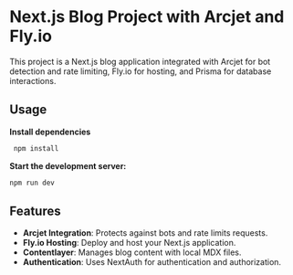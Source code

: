 # Next.js Blog Project with Arcjet and Fly.io

This project is a Next.js blog application integrated with Arcjet for bot detection and rate limiting, Fly.io for hosting, and Prisma for database interactions.


## Usage

**Install dependencies**
  ```bash
   npm install
   ```



**Start the development server:**
   ```bash
   npm run dev
   ```


## Features

- **Arcjet Integration**: Protects against bots and rate limits requests.
- **Fly.io Hosting**: Deploy and host your Next.js application.
- **Contentlayer**: Manages blog content with local MDX files.
- **Authentication**: Uses NextAuth for authentication and authorization.
